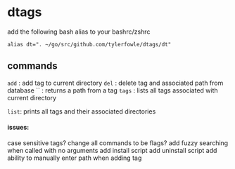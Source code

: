 # dtags


add the following bash alias to your bashrc/zshrc
```
alias dt=". ~/go/src/github.com/tylerfowle/dtags/dt"
```


## commands

`add` : add tag to current directory
`del` : delete tag and associated path from database
`` : returns a path from a tag
`tags` : lists all tags associated with current directory

`list`: prints all tags and their associated directories





#### issues:
case sensitive tags?
change all commands to be flags?
add fuzzy searching when called with no arguments
add install script
add uninstall script
add ability to manually enter path when adding tag
